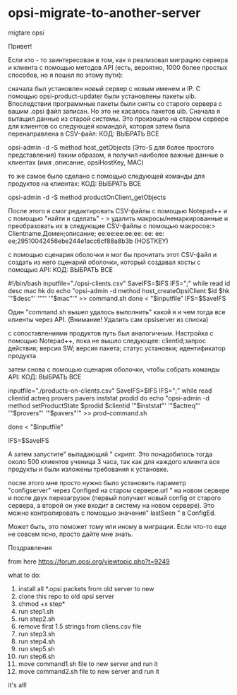 # opsi-migrate-to-another-server

migtare opsi 

Привет!

Если кто - то заинтересован в том, как я реализовал миграцию сервера и клиента с помощью методов API (есть, вероятно, 1000 более простых способов, но я пошел по этому пути): 

сначала был установлен новый сервер с новым именем и IP. С помощью opsi-product-updater были установлены пакеты uib. Впоследствии программные пакеты были сняты со старого сервера с вашим .opsi файл записан. Но это не касалось пакетов uib.
Сначала я вытащил данные из старой системы. Это произошло на старом сервере для клиентов со следующей командой, которая затем была перенаправлена в CSV-файл:
КОД: ВЫБРАТЬ ВСЕ

opsi-admin -d -S method host_getObjects
(Это-S для более простого представления) 
таким образом, я получил наиболее важные данные о клиентах (имя ,описание, opsiHostKey, MAC) 

то же самое было сделано с помощью следующей команды для продуктов на клиентах:
КОД: ВЫБРАТЬ ВСЕ

opsi-admin -d -S method productOnClient_getObjects


После этого я смог редактировать CSV-файлы с помощью Notepad++ и с помощью "найти и сделать" - > удалить макросы/немаркированные и преобразовать их в следующие CSV-файлы с помощью макросов:> 
Clientname.Домен;описание; ee:ee:ee:ee:ee: ee: ee: ee;29510042456ebe244e1acc6cf88a8b3b (HOSTKEY) 

с помощью сценария оболочки я мог бы прочитать этот CSV-файл и создать из него сценарий оболочки, который создавал хосты с помощью API:
КОД: ВЫБРАТЬ ВСЕ

#!/bin/bash
inputfile="./opsi-clients.csv"
SaveIFS=$IFS
IFS=";"
while read  id desc mac hk
do
   echo "opsi-admin -d method host_createOpsiClient $id $hk '"$desc"' '""' '"$mac"'" >> command.sh
done < "$inputfile"
IFS=$SaveIFS


Один "command.sh вышел удалось выполнить" какой я и чем тогда все клиенты через API. (Внимание! Удалить сам opsiserver из списка) 

с сопоставлениями продуктов путь был аналогичным. Настройка с помощью Notepad++, пока не вышло следующее: 
clientid;запрос действия; версия SW; версия пакета; статус установки; идентификатор продукта 

затем снова с помощью сценария оболочки, чтобы собрать команды API:
КОД: ВЫБРАТЬ ВСЕ

inputfile="./products-on-clients.csv"
SaveIFS=$IFS
IFS=";"
while read clientid actreq provers pavers inststat prodid
do
   echo "opsi-admin -d method setProductState $prodid $clientid '"$inststat"' '"$actreq"' '"$provers"' '"$pavers"'" >> prod-command.sh

done < "$inputfile"

IFS=$SaveIFS


А затем запустите" выпадающий " скрипт. Это понадобилось тогда около 500 клиентов ученица 3 часа, так как для каждого клиента все продукты и были изложены требования к установке. 

после этого мне просто нужно было установить параметр "configserver" через Configed на старом сервере.url " на новом сервере и после двух перезагрузок (первый получает новый config от старого сервера, а второй он уже входит в систему на новом сервере).
Это можно контролировать с помощью значения" lastSeen " в ConfigEd.

Может быть, это поможет тому или иному в миграции. 
Если что-то еще не совсем ясно, просто дайте мне знать.

Поздравления


from here https://forum.opsi.org/viewtopic.php?t=9249

what to do:


1) install all *.opsi packets from old server to new
2) clone this repo to old opsi server
3) chmod +x step*
4) run step1.sh
5) run step2.sh
6) remove first 1.5 strings from cliens.csv file
7) run step3.sh
8) run step4.sh
9) run step5.sh
10) run step6.sh
11) move command1.sh file to new server and run it
12) move command2.sh file to new server and run it

it's all!










